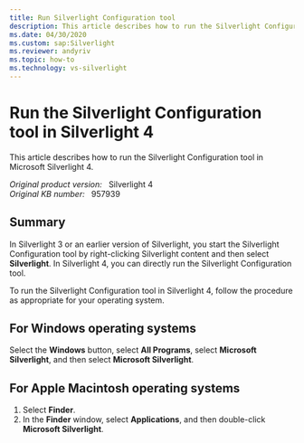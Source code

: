 ```yaml
---
title: Run Silverlight Configuration tool
description: This article describes how to run the Silverlight Configuration tool in Silverlight 4 for Microsoft Windows and Apple Macintosh operating systems.
ms.date: 04/30/2020
ms.custom: sap:Silverlight
ms.reviewer: andyriv
ms.topic: how-to
ms.technology: vs-silverlight
---
```

# Run the Silverlight Configuration tool in Silverlight 4

This article describes how to run the Silverlight Configuration tool in Microsoft Silverlight 4.

_Original product version:_ &nbsp; Silverlight 4  
_Original KB number:_ &nbsp; 957939

## Summary

In Silverlight 3 or an earlier version of Silverlight, you start the Silverlight Configuration tool by right-clicking Silverlight content and then select **Silverlight**. In Silverlight 4, you can directly run the Silverlight Configuration tool.

To run the Silverlight Configuration tool in Silverlight 4, follow the procedure as appropriate for your operating system.

## For Windows operating systems

Select the **Windows** button, select **All Programs**, select **Microsoft Silverlight**, and then select **Microsoft Silverlight**.

## For Apple Macintosh operating systems

1. Select **Finder**.
2. In the **Finder** window, select **Applications**, and then double-click **Microsoft Silverlight**.
